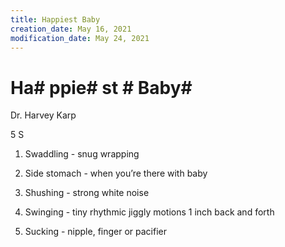 ```yaml
---
title: Happiest Baby
creation_date: May 16, 2021
modification_date: May 24, 2021
---
```



# Ha# ppie# st # Baby# 

Dr. Harvey Karp

5 S 
1. Swaddling - snug wrapping
2. Side stomach - when you’re there with baby
3. Shushing - strong white noise 
4. Swinging - tiny rhythmic jiggly motions 1 inch back and forth

5. Sucking - nipple, finger or pacifier 

